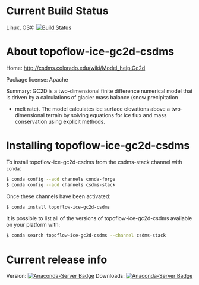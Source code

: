 




# Current Build Status

Linux, OSX: [![Build Status](https://travis-ci.org/csdms-stack/topoflow-ice-gc2d-csdms-recipe.svg?branch=master)](https://travis-ci.org/csdms-stack/topoflow-ice-gc2d-csdms-recipe)

# About topoflow-ice-gc2d-csdms

Home: http://csdms.colorado.edu/wiki/Model_help:Gc2d

Package license: Apache

Summary: GC2D is a two-dimensional finite difference numerical model that
is driven by a calculations of glacier mass balance (snow precipitation
- melt rate). The model calculates ice surface elevations above a
two-dimensional terrain by solving equations for ice flux and mass
conservation using explicit methods.


# Installing topoflow-ice-gc2d-csdms

To install topoflow-ice-gc2d-csdms from the csdms-stack channel with `conda`:

```bash
$ conda config --add channels conda-forge
$ conda config --add channels csdms-stack
```

Once these channels have been activated:

```bash
$ conda install topoflow-ice-gc2d-csdms
```

It is possible to list all of the versions of topoflow-ice-gc2d-csdms available on your
platform with:

```bash
$ conda search topoflow-ice-gc2d-csdms --channel csdms-stack
```

# Current release info

Version: [![Anaconda-Server Badge](https://anaconda.org/csdms-stack/topoflow-ice-gc2d-csdms/badges/version.svg)](https://anaconda.org/csdms-stack/topoflow-ice-gc2d-csdms)
Downloads: [![Anaconda-Server Badge](https://anaconda.org/csdms-stack/topoflow-ice-gc2d-csdms/badges/downloads.svg)](https://anaconda.org/csdms-stack/topoflow-ice-gc2d-csdms)